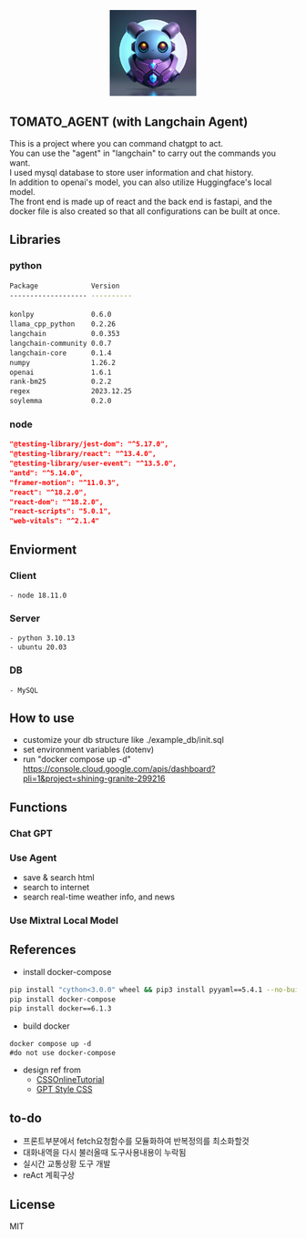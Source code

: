 <p align="center">
    <img src="./assets/logo.jpeg" width=30% height=30% />
</p>  

## TOMATO_AGENT (with Langchain Agent)     
This is a project where you can command chatgpt to act.  
You can use the "agent" in "langchain" to carry out the commands you want.  
I used mysql database to store user information and chat history.  
In addition to openai's model, you can also utilize Huggingface's local model.  
The front end is made up of react and the back end is fastapi, and the docker file is also created so that all configurations can be built at once.  
## Libraries  
### python  
```bash
Package             Version
------------------- ----------

konlpy              0.6.0
llama_cpp_python    0.2.26
langchain           0.0.353
langchain-community 0.0.7
langchain-core      0.1.4
numpy               1.26.2
openai              1.6.1
rank-bm25           0.2.2
regex               2023.12.25
soylemma            0.2.0
```
### node  
```json
"@testing-library/jest-dom": "^5.17.0",
"@testing-library/react": "^13.4.0",
"@testing-library/user-event": "^13.5.0",
"antd": "^5.14.0",
"framer-motion": "^11.0.3",
"react": "^18.2.0",
"react-dom": "^18.2.0",
"react-scripts": "5.0.1",
"web-vitals": "^2.1.4"
```
## Enviorment  
### Client 
    - node 18.11.0
### Server
    - python 3.10.13
    - ubuntu 20.03
### DB
    - MySQL


## How to use  
- customize your db structure like ./example_db/init.sql
- set environment variables (dotenv)
- run "docker compose up -d"  
https://console.cloud.google.com/apis/dashboard?pli=1&project=shining-granite-299216

## Functions  
### Chat GPT
### Use Agent
- save & search html
- search to internet
- search real-time weather info, and news
### Use Mixtral Local Model


## References
- install docker-compose  
```bash
pip install "cython<3.0.0" wheel && pip3 install pyyaml==5.4.1 --no-build-isolation
pip install docker-compose
pip install docker==6.1.3
```
- build docker 
```
docker compose up -d
#do not use docker-compose
```
- design ref from
    - [CSSOnlineTutorial](https://www.youtube.com/@OnlineTutorialsYT)
    - [GPT Style CSS](https://www.youtube.com/watch?v=EzkWAviyYgg)
## to-do  
- 프론트부분에서 fetch요청함수를 모듈화하여 반복정의를 최소화할것  
- 대화내역을 다시 불러올때 도구사용내용이 누락됨
- 실시간 교통상황 도구 개발
- reAct 계획구상

## License
MIT

